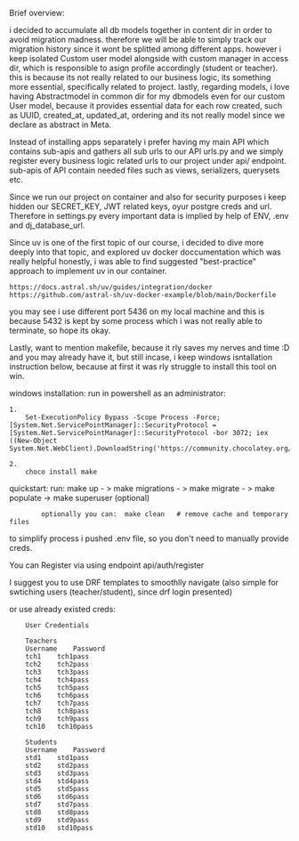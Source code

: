 
Brief overview:

i decided to accumulate all db models together in content dir in order to avoid migration madness. therefore we will be able to simply track our migration history since it wont be splitted among different apps. however i keep isolated Custom user model alongside with custom manager in access dir, which is responsible to asign profile accordingly (student or teacher). this is because its not really related to our business logic, its something more essential, specifically related to project.
lastly, regarding models, i love having Abstractmodel in common dir for my dbmodels even for our custom User model, because it provides essential data for each row created, such as UUID, created_at, updated_at, ordering and its not really model since we declare as abstract in Meta.

Instead of installing apps separately i prefer having my main API which contains sub-apis and gathers all sub urls to our API urls.py and we simply register every business logic related urls to our project under api/ endpoint. 
sub-apis of API contain needed files such as views, serializers, querysets etc.

Since we run our project on container and also for security purposes i keep hidden our SECRET_KEY, JWT related keys, oyur postgre creds and url.  Therefore in settings.py every important data is implied by help of ENV, .env and dj_database_url. 

Since uv is one of the first topic of our course, i decided to dive more deeply into that topic, and explored uv docker doccumentation which was really helpful honestly, i was able to find suggested "best-practice" approach to implement uv in our container.

    https://docs.astral.sh/uv/guides/integration/docker
    https://github.com/astral-sh/uv-docker-example/blob/main/Dockerfile

you may see i use different port 5436 on my local machine and this is because 5432 is kept by some process which i was not really able to terminate, so hope its okay.


Lastly, want to mention makefile, because it rly saves my nerves and time :D and you may already have it, but still incase, i keep windows isntallation instruction below, because at first it was rly struggle to install this tool on win. 


windows installation: 
run in powershell as an administrator:

    1.
        Set-ExecutionPolicy Bypass -Scope Process -Force; [System.Net.ServicePointManager]::SecurityProtocol = [System.Net.ServicePointManager]::SecurityProtocol -bor 3072; iex ((New-Object System.Net.WebClient).DownloadString('https://community.chocolatey.org/install.ps1'))
   
    2.
        choco install make


quickstart:
            run: 
                make up  - >  make migrations - > make migrate - > make populate  -> make superuser (optional)
            
            optionally you can:  make clean   # remove cache and temporary files



to simplify process i pushed .env file, so you don't need to manually provide creds.

You can Register via using endpoint api/auth/register

I suggest you to use DRF templates to smoothlly navigate (also simple for swtiching users (teacher/student), since drf login presented) 

or use already existed creds:

        User Credentials

        Teachers
        Username	Password
        tch1	tch1pass
        tch2	tch2pass
        tch3	tch3pass
        tch4	tch4pass
        tch5	tch5pass
        tch6	tch6pass
        tch7	tch7pass
        tch8	tch8pass
        tch9	tch9pass
        tch10	tch10pass

        Students
        Username	Password
        std1	std1pass
        std2	std2pass
        std3	std3pass
        std4	std4pass
        std5	std5pass
        std6	std6pass
        std7	std7pass
        std8	std8pass
        std9	std9pass
        std10	std10pass







 



